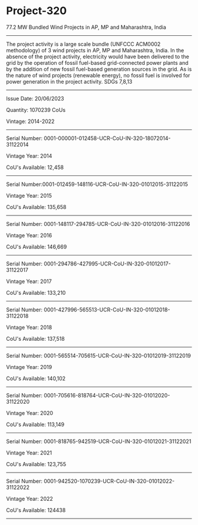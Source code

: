 # Project-320
77.2 MW Bundled Wind Projects in AP, MP and Maharashtra, India
__________________
The project activity is a large scale bundle (UNFCCC ACM0002 methodology) of 3 wind projects in AP, MP and Maharashtra, India. In the absence of the project activity, electricity would have been delivered to the grid by the operation of fossil fuel-based grid-connected power plants and by the addition of new fossil fuel-based generation sources in the grid. As is the nature of wind projects (renewable energy), no fossil fuel is involved for power generation in the project activity. SDGs 7,8,13
___________
Issue Date: 20/06/2023

Quantity: 1070239 CoUs

Vintage: 2014-2022
______
Serial Number: 0001-000001-012458-UCR-CoU-IN-320-18072014-31122014

Vintage Year: 2014

CoU's Available: 12,458
______________________________
Serial Number:0001-012459-148116-UCR-CoU-IN-320-01012015-31122015

Vintage Year: 2015

CoU's Available: 135,658
____________________
Serial Number: 0001-148117-294785-UCR-CoU-IN-320-01012016-31122016

Vintage Year: 2016

CoU's Available: 146,669
_____________________
Serial Number: 0001-294786-427995-UCR-CoU-IN-320-01012017-31122017

Vintage Year: 2017

CoU's Available: 133,210
______________________
Serial Number: 0001-427996-565513-UCR-CoU-IN-320-01012018-31122018

Vintage Year: 2018

CoU's Available: 137,518
______________________
Serial Number: 0001-565514-705615-UCR-CoU-IN-320-01012019-31122019

Vintage Year: 2019

CoU's Available: 140,102
_______________________________
Serial Number: 0001-705616-818764-UCR-CoU-IN-320-01012020-31122020

Vintage Year: 2020

CoU's Available: 113,149
___________________________________
Serial Number: 0001-818765-942519-UCR-CoU-IN-320-01012021-31122021

Vintage Year: 2021

CoU's Available: 123,755
_____________________________________________
Serial Number: 0001-942520-1070239-UCR-CoU-IN-320-01012022-31122022

Vintage Year: 2022

CoU's Available: 124438
____________________________________________
